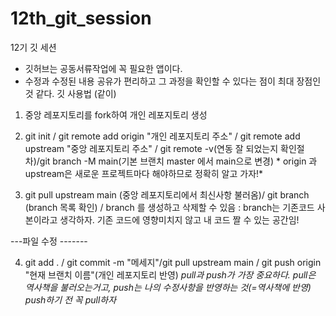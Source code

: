 # 12th_git_session
12기 깃 세션



- 깃허브는 공동서류작업에 꼭 필요한 앱이다.
- 수정과 수정된 내용 공유가 편리하고 그 과정을 확인할 수 있다는 점이 최대 장점인 것 같다. 
깃 사용법 (같이)

 1. 중앙 레포지토리를 fork하여 개인 레포지토리 생성

 2. git init / git remote add origin "개인 레포지토리 주소" / git remote add upstream "중앙 레포지토리 주소" / git remote -v(연동 잘 되었는지 확인절차)/git branch -M main(기본 브랜치 master 에서 main으로 변경)  * origin 과 upstream은 새로운 프로젝트마다 해야하므로 정확히 알고 가자!*

 3. git pull upstream main (중앙 레포지토리에서 최신사항 불러옴)/ git branch (branch 목록 확인) / branch 를 생성하고 삭제할 수 있음 : branch는 기존코드 사본이라고 생각하자. 기존 코드에 영향미치지 않고 내 코드 짤 수 있는 공간임!
 
 ---파일 수정 -------

 4. git add . / git commit -m "메세지"/git pull upstream main / git push origin "현재 브랜치 이름"(개인 레포지토리 반영)
 *pull과 push가 가장 중요하다. pull은 역사책을 불러오는거고, push는 나의 수정사항을 반영하는 것(=역사책에 반영) push하기 전 꼭 pull하자*